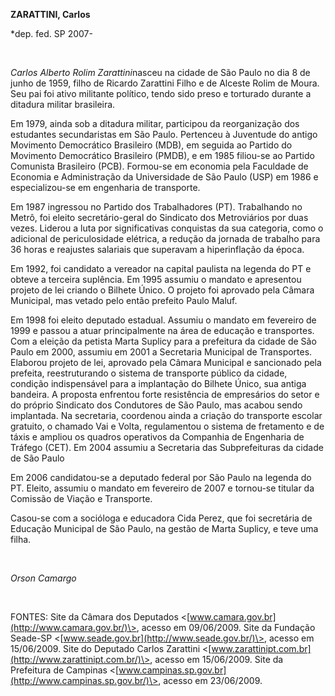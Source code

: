 **ZARATTINI, Carlos**

\*dep. fed. SP 2007-

 

*Carlos Alberto Rolim Zarattini*nasceu na cidade de São Paulo no dia 8
de junho de 1959, filho de Ricardo Zarattini Filho e de Alceste Rolim de
Moura. Seu pai foi ativo militante político, tendo sido preso e
torturado durante a ditadura militar brasileira.

Em 1979, ainda sob a ditadura militar, participou da reorganização dos
estudantes secundaristas em São Paulo. Pertenceu à Juventude do antigo
Movimento Democrático Brasileiro (MDB), em seguida ao Partido do
Movimento Democrático Brasileiro (PMDB), e em 1985 filiou-se ao Partido
Comunista Brasileiro (PCB). Formou-se em economia pela Faculdade de
Economia e Administração da Universidade de São Paulo (USP) em 1986 e
especializou-se em engenharia de transporte.

Em 1987 ingressou no Partido dos Trabalhadores (PT). Trabalhando no
Metrô, foi eleito secretário-geral do Sindicato dos Metroviários por
duas vezes. Liderou a luta por significativas conquistas da sua
categoria, como o adicional de periculosidade elétrica, a redução da
jornada de trabalho para 36 horas e reajustes salariais que superavam a
hiperinflação da época.

Em 1992, foi candidato a vereador na capital paulista na legenda do PT e
obteve a terceira suplência. Em 1995 assumiu o mandato e apresentou
projeto de lei criando o Bilhete Único. O projeto foi aprovado pela
Câmara Municipal, mas vetado pelo então prefeito Paulo Maluf.

Em 1998 foi eleito deputado estadual. Assumiu o mandato em fevereiro de
1999 e passou a atuar principalmente na área de educação e transportes.
Com a eleição da petista Marta Suplicy para a prefeitura da cidade de
São Paulo em 2000, assumiu em 2001 a Secretaria Municipal de
Transportes. Elaborou projeto de lei, aprovado pela Câmara Municipal e
sancionado pela prefeita, reestruturando o sistema de transporte público
da cidade, condição indispensável para a implantação do Bilhete Único,
sua antiga bandeira. A proposta enfrentou forte resistência de
empresários do setor e do próprio Sindicato dos Condutores de São Paulo,
mas acabou sendo implantada. Na secretaria, coordenou ainda a criação do
transporte escolar gratuito, o chamado Vai e Volta, regulamentou o
sistema de fretamento e de táxis e ampliou os quadros operativos da
Companhia de Engenharia de Tráfego (CET). Em 2004 assumiu a Secretaria
das Subprefeituras da cidade de São Paulo

Em 2006 candidatou-se a deputado federal por São Paulo na legenda do PT.
Eleito, assumiu o mandato em fevereiro de 2007 e tornou-se titular da
Comissão de Viação e Transporte.

Casou-se com a socióloga e educadora Cida Perez, que foi secretária de
Educação Municipal de São Paulo, na gestão de Marta Suplicy, e teve uma
filha.

 

*Orson Camargo*

 

FONTES: Site da Câmara dos Deputados
\<[www.camara.gov.br](http://www.camara.gov.br/)\>, acesso em
09/06/2009. Site da Fundação Seade-SP
\<[www.seade.gov.br](http://www.seade.gov.br/)\>, acesso em 15/06/2009.
Site do Deputado Carlos Zarattini
\<[www.zarattinipt.com.br](http://www.zarattinipt.com.br/)\>, acesso em
15/06/2009. Site da Prefeitura de Campinas
\<[www.campinas.sp.gov.br](http://www.campinas.sp.gov.br/)\>, acesso em
23/06/2009.

 

 

 
